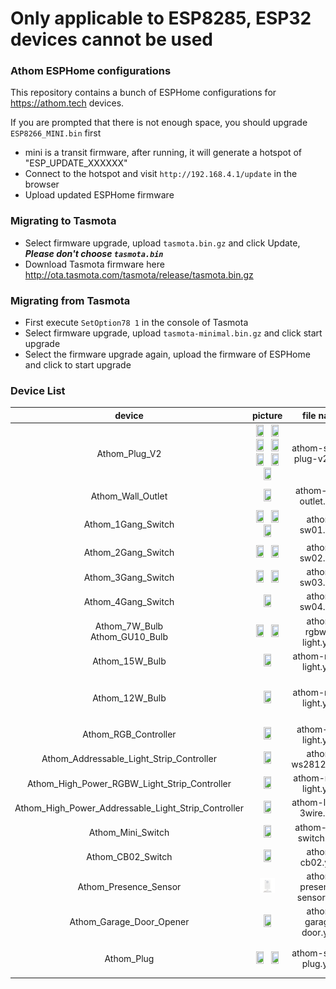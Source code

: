 # Only applicable to ESP8285, ESP32 devices cannot be used

### Athom ESPHome configurations

This repository contains a bunch of ESPHome configurations for https://athom.tech devices.

If you are prompted that there is not enough space, you should upgrade `ESP8266_MINI.bin` first

- mini is a transit firmware, after running, it will generate a hotspot of "ESP_UPDATE_XXXXXX"
- Connect to the hotspot and visit `http://192.168.4.1/update` in the browser
- Upload updated ESPHome firmware

### Migrating to Tasmota

- Select firmware upgrade, upload `tasmota.bin.gz` and click Update, ***Please don't choose `tasmota.bin`***
- Download Tasmota firmware here http://ota.tasmota.com/tasmota/release/tasmota.bin.gz

### Migrating from Tasmota

- First execute `SetOption78 1` in the console of Tasmota
- Select firmware upgrade, upload `tasmota-minimal.bin.gz` and click start upgrade
- Select the firmware upgrade again, upload the firmware of ESPHome and click to start upgrade

### Device List
device|picture|file name|notice
:---:|:---:|:---:|:---:
Athom_Plug_V2|<img src="/images/Athom_EU_Plug_V2.png" width="50%" height="20%"><img src="/images/Athom_US_Plug_V2.png" width="50%" height="20%"><img src="/images/Athom_UK_Plug_V2.png" width="50%" height="20%"><img src="/images/Athom_BR_Plug_V2.png" width="50%" height="20%"><img src="/images/Athom_AU_Plug_V2.png" width="50%" height="20%"><img src="/images/Athom_IL_Plug_V2.png" width="50%" height="20%"><img src="/images/Athom_IT_Plug_V2.png" width="50%" height="20%">|athom-smart-plug-v2.yaml
Athom_Wall_Outlet|<img src="/images/Athom_Wall_Outlet.png" width="50%" height="20%">|athom-wall-outlet.yaml
Athom_1Gang_Switch|<img src="/images/Athom_1Gang_Touch_Switch.png" width="50%" height="20%"><img src="/images/Athom_1Gang_Key_Switch.png" width="50%" height="20%"><img src="/images/Athom_1Gang_US_Switch.png" width="50%" height="20%">|athom-sw01.yaml
Athom_2Gang_Switch|<img src="/images/Athom_2Gang_Touch_Switch.png" width="50%" height="20%"><img src="/images/Athom_2Gang_Key_Switch.png" width="50%" height="20%">|athom-sw02.yaml
Athom_3Gang_Switch|<img src="/images/Athom_3Gang_Touch_Switch.png" width="50%" height="20%"><img src="/images/Athom_3Gang_Key_Switch.png" width="50%" height="20%">|athom-sw03.yaml
Athom_4Gang_Switch|<img src="/images/Athom_4Gang_Touch_Swtich.png" width="50%" height="20%">|athom-sw04.yaml
Athom_7W_Bulb<br/>Athom_GU10_Bulb|<img src="/images/Athom_7w_Bulb.png" width="50%" height="20%"><img src="/images/Athom_GU10_Bulb.png" width="50%" height="20%">|athom-rgbww-light.yaml
Athom_15W_Bulb|<img src="/images/Athom_15w_Bulb.png" width="50%" height="20%">|athom-rgbct-light.yaml
Athom_12W_Bulb|<img src="/images/Athom_BR30_Bulb.png" width="50%" height="20%">|athom-rgbct-light.yaml|<h4>Temporarily discontinued</h4>
Athom_RGB_Controller|<img src="/images/Athom_RGB_Controller.png" width="50%" height="20%">|athom-rgb-light.yaml
Athom_Addressable_Light_Strip_Controller|<img src="/images/Athom_3Pin_Controller.png" width="50%" height="20%">|athom-ws2812b.yaml
Athom_High_Power_RGBW_Light_Strip_Controller|<img src="/images/Athom_RGBW_Controller.png" width="50%" height="20%">|athom-rgbw-light.yaml
Athom_High_Power_Addressable_Light_Strip_Controller|<img src="/images/Athom_4Pin_Controller.png" width="50%" height="20%">|athom-ls-4p-3wire.yaml
Athom_Mini_Switch|<img src="/images/Athom_Mini_Relay.png" width="50%" height="20%">|athom-mini-switch.yaml
Athom_CB02_Switch|<img src="/images/Athom_CB02.png" width="50%" height="20%">|athom-cb02.yaml
Athom_Presence_Sensor|<img src="/images/Athom_Presence_Sensor.png" width="50%" height="40%">|athom-presence-sensor.yaml
Athom_Garage_Door_Opener|<img src="/images/Athom_Garage_Door_Opener.png" width="50%" height="20%">|athom-garage-door.yaml
Athom_Plug|<img src="/images/Athom_EU_Plug.png" width="50%" height="20%"><img src="/images/Athom_UK_Plug.png" width="50%" height="20%">|athom-smart-plug.yaml|<h4>Discontinued</h4>
